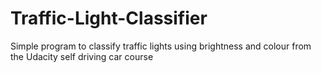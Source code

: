 # Traffic-Light-Classifier
Simple program to classify traffic lights using brightness and colour from the Udacity self driving car course
